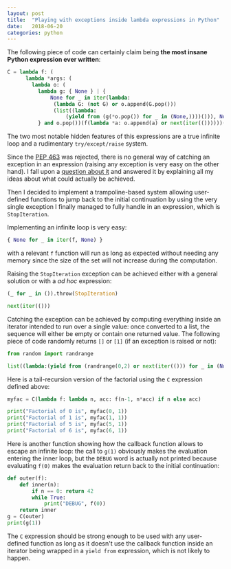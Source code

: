 ```yaml
---
layout: post
title:  "Playing with exceptions inside lambda expressions in Python"
date:   2018-06-20
categories: python
---
```

The following piece of code can certainly claim being **the most insane Python expression ever written**:

~~~python
C = lambda f: (
      lambda *args: (
        lambda o: (
          lambda g: { None } | {
              None for _ in iter(lambda:
               (lambda G: (not G) or o.append(G.pop()))
               (list((lambda:
                   (yield from (g(*o.pop()) for _ in (None,))))())), None)
          } and o.pop())(f(lambda *a: o.append(a) or next(iter(())))))([args]))
~~~

The two most notable hidden features of this expressions are a true infinite loop and a rudimentary `try/except/raise` system.

Since the [PEP 463](https://www.python.org/dev/peps/pep-0463/) was rejected, there is no general way of catching an exception in an expression (raising any exception is very easy on the other hand). I fall upon a [question about it](https://stackoverflow.com/questions/45803245/how-to-catch-exceptions-using-python-lambdas) and answered it by explaining all my ideas about what could actually be achieved.

Then I decided to implement a trampoline-based system allowing user-defined functions to jump back to the initial continuation by using the very single exception I finally managed to fully handle in an expression, which is `StopIteration`.

Implementing an infinite loop is very easy:

~~~python
{ None for _ in iter(f, None) }
~~~

with a relevant `f` function will run as long as expected without needing any memory since the size of the set will not increase during the computation.

Raising the `StopIteration` exception can be achieved either with a general solution or with a _ad hoc_ expression:

~~~python
(_ for _ in ()).throw(StopIteration)

next(iter(()))
~~~

Catching the exception can be achieved by computing everything inside an iterator intended to run over a single value: once converted to a list, the sequence will either be empty or contain one returned value. The following piece of code randomly returns `[]` or `[1]` (if an exception is raised or not):


~~~python
from random import randrange

list((lambda:(yield from (randrange(0,2) or next(iter(())) for _ in (None,))))())
~~~


Here is a tail-recursion version of the factorial using the `C` expression defined above:

~~~python
myfac = C(lambda f: lambda n, acc: f(n-1, n*acc) if n else acc)

print("Factorial of 0 is", myfac(0, 1))
print("Factorial of 1 is", myfac(1, 1))
print("Factorial of 5 is", myfac(5, 1))
print("Factorial of 6 is", myfac(6, 1))
~~~

Here is another function showing how the callback function allows to escape an infinite loop: the call to `g(1)` obviously makes the evaluation entering the inner loop, but the `DEBUG` word is actually not printed because evaluating `f(0)` makes the evaluation return back to the initial continuation:

~~~python
def outer(f):
    def inner(n):
        if n == 0: return 42
        while True:
            print("DEBUG", f(0))
    return inner
g = C(outer)
print(g(1))
~~~

The `C` expression should be strong enough to be used with any user-defined function as long as it doesn't use the callback function inside an iterator being wrapped in a `yield from` expression, which is not likely to happen.
